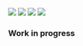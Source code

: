 <img
src="https://sonarcloud.io/api/badges/gate?key=com.10xdev:jsinterop-gen&template=FLAT"/>
<img
src="https://sonarcloud.io/api/badges/measure?key=com.10xdev:jsinterop-gen&metric=ncloc&template=FLAT"/>
<img
src="https://sonarcloud.io/api/badges/measure?key=com.10xdev:jsinterop-gen&metric=sqale_debt_ratio&template=FLAT"/>
<img
src="https://sonarcloud.io/api/badges/measure?key=com.10xdev:jsinterop-gen&metric=code_smells&template=FLAT"/>


### Work in progress